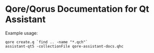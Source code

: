 # Qore/Qorus Documentation for Qt Assistant

Example usage:

```
qore create.q `find .. -name "*.qch"`
assistant-qt5 -collectionFile qore-assistant-docs.qhc
```

